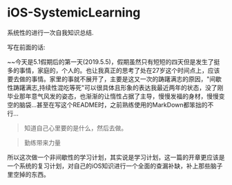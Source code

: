 # iOS-SystemicLearning
系统性的进行一次自我知识总结.

写在前面的话:

~~今天是5.1假期后的第一天(2019.5.5)，假期虽然只有短短的四天但是发生了挺多的事情，家庭的，个人的。也让我真正的思考了处在27岁这个时间点上，应该要去做的事情。家里的事就不展开了，主要是这又一次的踌躇满志的原因，"间歇性踌躇满志,持续性混吃等死"可以很具体且形象的表达我最近两年的状态，没了刚毕业那年意气风发的姿态，也渐渐的让惰性占据了主导，慢慢发福的身材，慢慢变空的脑袋...甚至在写这个README时，之前熟练使用的MarkDown都笨拙的不行...

> 知道自己心里要的是什么，然后去做。

> 勤练带来力量

所以这次做一个非间歇性的学习计划，其实说是学习计划，这一篇的开章更应该是一个系统的复习计划，对自己的iOS知识进行一个全面的查漏补缺，补上那些脑子里空掉的东西。
